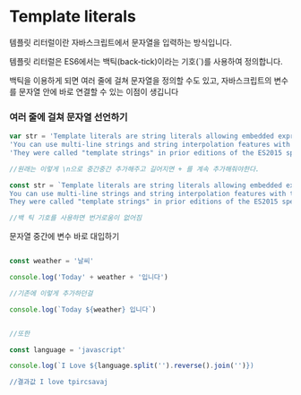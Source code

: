 # Template literals

템플릿 리터럴이란 자바스크립트에서 문자열을 입력하는 방식입니다. 

템플릿 리터럴은 ES6에서는 백틱(back-tick)이라는 기호(`)를 사용하여 정의합니다.


백틱을 이용하게 되면 여러 줄에 걸쳐 문자열을 정의할 수도 있고, 자바스크립트의 변수를 문자열 안에 바로 연결할 수 있는 이점이 생깁니다

### 여러 줄에 걸쳐 문자열 선언하기

```javascript
var str = 'Template literals are string literals allowing embedded expressions. \n' + 
'You can use multi-line strings and string interpolation features with them. \n' + 
'They were called "template strings" in prior editions of the ES2015 specification.';

//원래는 이렇게 \n으로 중간중간 추가해주고 길어지면 + 를 계속 추가해줘야한다. 

const str = `Template literals are string literals allowing embedded expressions.
You can use multi-line strings and string interpolation features with them.
They were called "template strings" in prior editions of the ES2015 specification.`;

//백 틱 기호를 사용하면 번거로움이 없어짐
```

문자열 중간에 변수 바로 대입하기 

```javascript 

const weather = '날씨'

console.log('Today' + weather + '입니다')

//기존에 이렇게 추가하던걸

console.log(`Today ${weather} 입니다`)


//또한

const language = 'javascript'

console.log(`I Love ${language.split('').reverse().join('')})

//결과값 I love tpircsavaj
```